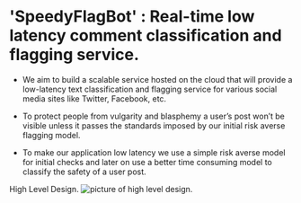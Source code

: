 # 'SpeedyFlagBot' : Real-time low latency comment classification and flagging service.

- We aim to build a scalable service hosted on the cloud that will provide a low-latency text classification and flagging service for various social
media sites like Twitter, Facebook, etc.

- To protect people from vulgarity and blasphemy a user’s post won’t be visible unless it passes the standards imposed by our initial risk averse
flagging model.

- To make our application low latency we use a simple risk averse model for initial checks and later on use a better time consuming model to
classify the safety of a user post.

High Level Design.
![picture of high level design.]([http://url/to/img.png](https://github.com/tirthankarCU/SpeedyBotFlag/blob/main/HighLevelArchitecture.png)https://github.com/tirthankarCU/SpeedyBotFlag/blob/main/HighLevelArchitecture.png)
